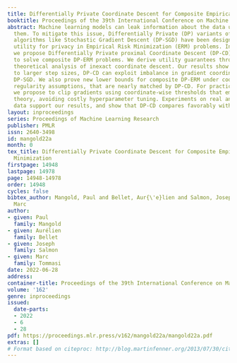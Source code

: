 ```yaml
---
title: Differentially Private Coordinate Descent for Composite Empirical Risk Minimization
booktitle: Proceedings of the 39th International Conference on Machine Learning
abstract: Machine learning models can leak information about the data used to train
  them. To mitigate this issue, Differentially Private (DP) variants of optimization
  algorithms like Stochastic Gradient Descent (DP-SGD) have been designed to trade-off
  utility for privacy in Empirical Risk Minimization (ERM) problems. In this paper,
  we propose Differentially Private proximal Coordinate Descent (DP-CD), a new method
  to solve composite DP-ERM problems. We derive utility guarantees through a novel
  theoretical analysis of inexact coordinate descent. Our results show that, thanks
  to larger step sizes, DP-CD can exploit imbalance in gradient coordinates to outperform
  DP-SGD. We also prove new lower bounds for composite DP-ERM under coordinate-wise
  regularity assumptions, that are nearly matched by DP-CD. For practical implementations,
  we propose to clip gradients using coordinate-wise thresholds that emerge from our
  theory, avoiding costly hyperparameter tuning. Experiments on real and synthetic
  data support our results, and show that DP-CD compares favorably with DP-SGD.
layout: inproceedings
series: Proceedings of Machine Learning Research
publisher: PMLR
issn: 2640-3498
id: mangold22a
month: 0
tex_title: Differentially Private Coordinate Descent for Composite Empirical Risk
  Minimization
firstpage: 14948
lastpage: 14978
page: 14948-14978
order: 14948
cycles: false
bibtex_author: Mangold, Paul and Bellet, Aur{\'e}lien and Salmon, Joseph and Tommasi,
  Marc
author:
- given: Paul
  family: Mangold
- given: Aurélien
  family: Bellet
- given: Joseph
  family: Salmon
- given: Marc
  family: Tommasi
date: 2022-06-28
address:
container-title: Proceedings of the 39th International Conference on Machine Learning
volume: '162'
genre: inproceedings
issued:
  date-parts:
  - 2022
  - 6
  - 28
pdf: https://proceedings.mlr.press/v162/mangold22a/mangold22a.pdf
extras: []
# Format based on citeproc: http://blog.martinfenner.org/2013/07/30/citeproc-yaml-for-bibliographies/
---
```

